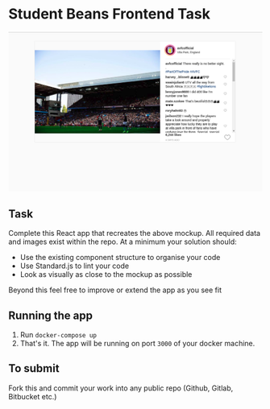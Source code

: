 # Student Beans Frontend Task

![Task Image](./task-image.png)

## Task

Complete this React app that recreates the above mockup. All required data and images exist within the repo. At a minimum your solution should:

* Use the existing component structure to organise your code
* Use Standard.js to lint your code
* Look as visually as close to the mockup as possible

Beyond this feel free to improve or extend the app as you see fit

## Running the app

1. Run `docker-compose up`
2. That's it. The app will be running on port `3000` of your docker machine.

## To submit

Fork this and commit your work into any public repo (Github, Gitlab, Bitbucket etc.)